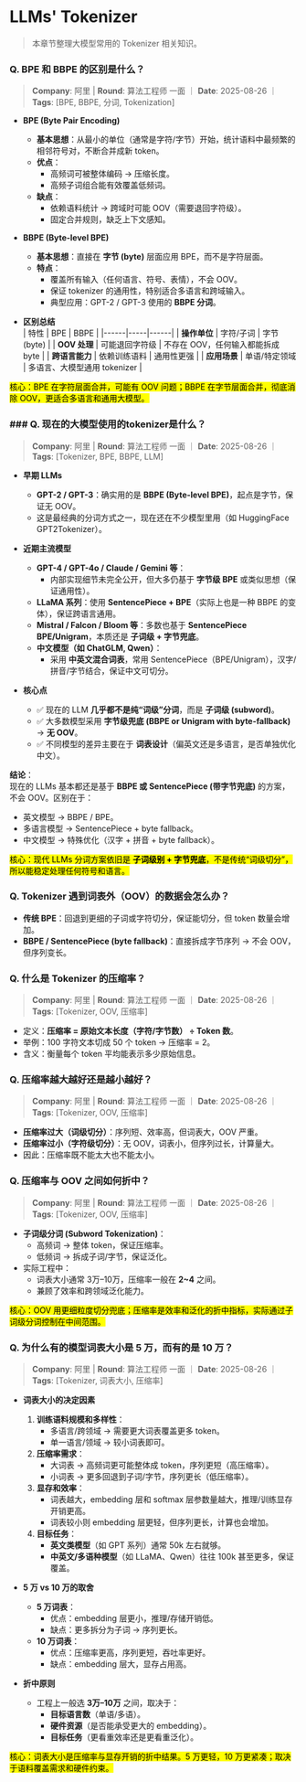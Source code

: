 # LLMs' Tokenizer
> 本章节整理大模型常用的 Tokenizer 相关知识。


### Q. BPE 和 BBPE 的区别是什么？
> **Company**: 阿里 | **Round**: 算法工程师 一面 ｜ **Date**: 2025-08-26 ｜ **Tags**: [BPE, BBPE, 分词, Tokenization]

- **BPE (Byte Pair Encoding)**  
  - **基本思想**：从最小的单位（通常是字符/字节）开始，统计语料中最频繁的相邻符号对，不断合并成新 token。  
  - **优点**：  
    - 高频词可被整体编码 → 压缩长度。  
    - 高频子词组合能有效覆盖低频词。  
  - **缺点**：  
    - 依赖语料统计 → 跨域时可能 OOV（需要退回字符级）。  
    - 固定合并规则，缺乏上下文感知。  

- **BBPE (Byte-level BPE)**  
  - **基本思想**：直接在 **字节 (byte)** 层面应用 BPE，而不是字符层面。  
  - **特点**：  
    - 覆盖所有输入（任何语言、符号、表情），不会 OOV。  
    - 保证 tokenizer 的通用性，特别适合多语言和跨域输入。  
    - 典型应用：GPT-2 / GPT-3 使用的 **BBPE 分词**。  

- **区别总结**  
  | 特性 | BPE | BBPE |
  |------|-----|------|
  | **操作单位** | 字符/子词 | 字节 (byte) |
  | **OOV 处理** | 可能退回字符级 | 不存在 OOV，任何输入都能拆成 byte |
  | **跨语言能力** | 依赖训练语料 | 通用性更强 |
  | **应用场景** | 单语/特定领域 | 多语言、大模型通用 tokenizer |

<mark>核心：BPE 在字符层面合并，可能有 OOV 问题；BBPE 在字节层面合并，彻底消除 OOV，更适合多语言和通用大模型。</mark>


### ### Q. 现在的大模型使用的tokenizer是什么？
> **Company**: 阿里 | **Round**: 算法工程师 一面 ｜ **Date**: 2025-08-26 ｜ **Tags**: [Tokenizer, BPE, BBPE, LLM]

- **早期 LLMs**  
  - **GPT-2 / GPT-3**：确实用的是 **BBPE (Byte-level BPE)**，起点是字节，保证无 OOV。  
  - 这是最经典的分词方式之一，现在还在不少模型里用（如 HuggingFace GPT2Tokenizer）。  

- **近期主流模型**  
  - **GPT-4 / GPT-4o / Claude / Gemini 等**：  
    - 内部实现细节未完全公开，但大多仍基于 **字节级 BPE** 或类似思想（保证通用性）。  
  - **LLaMA 系列**：使用 **SentencePiece + BPE**（实际上也是一种 BBPE 的变体），保证跨语言通用。  
  - **Mistral / Falcon / Bloom 等**：多数也基于 **SentencePiece BPE/Unigram**，本质还是 **子词级 + 字节兜底**。  
  - **中文模型（如 ChatGLM, Qwen）**：  
    - 采用 **中英文混合词表**，常用 SentencePiece（BPE/Unigram），汉字/拼音/字节结合，保证中文可切分。  

- **核心点**  
  - ✅ 现在的 LLM **几乎都不是纯“词级”分词**，而是 **子词级 (subword)**。  
  - ✅ 大多数模型采用 **字节级兜底 (BBPE or Unigram with byte-fallback)** → **无 OOV**。  
  - ✅ 不同模型的差异主要在于 **词表设计**（偏英文还是多语言，是否单独优化中文）。  

**结论**：  
现在的 LLMs 基本都还是基于 **BBPE 或 SentencePiece (带字节兜底)** 的方案，不会 OOV。区别在于：  
- 英文模型 → BBPE / BPE。  
- 多语言模型 → SentencePiece + byte fallback。  
- 中文模型 → 特殊优化（汉字 + 拼音 + byte fallback）。  

<mark>核心：现代 LLMs 分词方案依旧是 **子词级别 + 字节兜底**，不是传统“词级切分”，所以能稳定处理任何符号和语言。</mark>

### Q. Tokenizer 遇到词表外（OOV）的数据会怎么办？

- **传统 BPE**：回退到更细的子词或字符切分，保证能切分，但 token 数量会增加。  
- **BBPE / SentencePiece (byte fallback)**：直接拆成字节序列 → 不会 OOV，但序列变长。  



### Q. 什么是 Tokenizer 的压缩率？
> **Company**: 阿里 | **Round**: 算法工程师 一面 ｜ **Date**: 2025-08-26 ｜ **Tags**: [Tokenizer, OOV, 压缩率]

- 定义：**压缩率 = 原始文本长度（字符/字节数） ÷ Token 数**。  
- 举例：100 字符文本切成 50 个 token → 压缩率 = 2。  
- 含义：衡量每个 token 平均能表示多少原始信息。  



### Q. 压缩率越大越好还是越小越好？
> **Company**: 阿里 | **Round**: 算法工程师 一面 ｜ **Date**: 2025-08-26 ｜ **Tags**: [Tokenizer, OOV, 压缩率]

- **压缩率过大（词级切分）**：序列短、效率高，但词表大，OOV 严重。  
- **压缩率过小（字符级切分）**：无 OOV，词表小，但序列过长，计算量大。  
- 因此：压缩率既不能太大也不能太小。  

### Q. 压缩率与 OOV 之间如何折中？
> **Company**: 阿里 | **Round**: 算法工程师 一面 ｜ **Date**: 2025-08-26 ｜ **Tags**: [Tokenizer, OOV, 压缩率]

- **子词级分词 (Subword Tokenization)**：  
  - 高频词 → 整体 token，保证压缩率。  
  - 低频词 → 拆成子词/字节，保证泛化。  
- 实际工程中：  
  - 词表大小通常 3万–10万，压缩率一般在 **2~4** 之间。  
  - 兼顾了效率和跨领域泛化能力。  

<mark>核心：OOV 用更细粒度切分兜底；压缩率是效率和泛化的折中指标，实际通过子词级分词控制在中间范围。</mark>


### Q. 为什么有的模型词表大小是 5 万，而有的是 10 万？
> **Company**: 阿里 | **Round**: 算法工程师 一面 ｜ **Date**: 2025-08-26 ｜ **Tags**: [Tokenizer, 词表大小, 压缩率]

- **词表大小的决定因素**  
  1. **训练语料规模和多样性**：  
     - 多语言/跨领域 → 需要更大词表覆盖更多 token。  
     - 单一语言/领域 → 较小词表即可。  
  2. **压缩率需求**：  
     - 大词表 → 高频词更可能整体成 token，序列更短（高压缩率）。  
     - 小词表 → 更多回退到子词/字节，序列更长（低压缩率）。  
  3. **显存和效率**：  
     - 词表越大，embedding 层和 softmax 层参数量越大，推理/训练显存开销更高。  
     - 词表较小则 embedding 层更轻，但序列更长，计算也会增加。  
  4. **目标任务**：  
     - **英文类模型**（如 GPT 系列）通常 50k 左右就够。  
     - **中英文/多语种模型**（如 LLaMA、Qwen）往往 100k 甚至更多，保证覆盖。  

- **5 万 vs 10 万的取舍**  
  - **5 万词表**：  
    - 优点：embedding 层更小，推理/存储开销低。  
    - 缺点：更多拆分为子词 → 序列更长。  
  - **10 万词表**：  
    - 优点：压缩率更高，序列更短，吞吐率更好。  
    - 缺点：embedding 层大，显存占用高。  

- **折中原则**  
  - 工程上一般选 **3万–10万** 之间，取决于：  
    - **目标语言数**（单语/多语）。  
    - **硬件资源**（是否能承受更大的 embedding）。  
    - **目标任务**（更看重效率还是更看重泛化）。  

<mark>核心：词表大小是压缩率与显存开销的折中结果。5 万更轻，10 万更紧凑；取决于语料覆盖需求和硬件约束。</mark>
